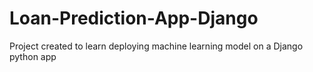# Loan-Prediction-App-Django
 Project created to learn deploying machine learning model on a Django python app
